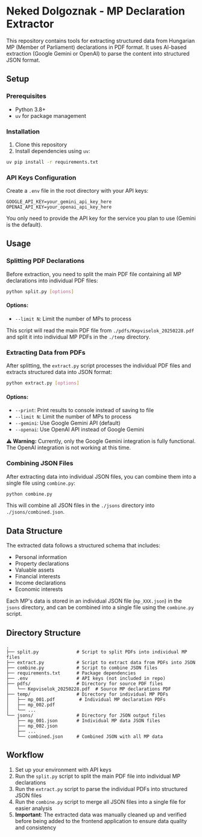 # Neked Dolgoznak - MP Declaration Extractor

This repository contains tools for extracting structured data from Hungarian MP (Member of Parliament) declarations in PDF format. It uses AI-based extraction (Google Gemini or OpenAI) to parse the content into structured JSON format.

## Setup

### Prerequisites

- Python 3.8+
- `uv` for package management

### Installation

1. Clone this repository
2. Install dependencies using `uv`:

```bash
uv pip install -r requirements.txt
```

### API Keys Configuration

Create a `.env` file in the root directory with your API keys:

```
GOOGLE_API_KEY=your_gemini_api_key_here
OPENAI_API_KEY=your_openai_api_key_here
```

You only need to provide the API key for the service you plan to use (Gemini is the default).

## Usage

### Splitting PDF Declarations

Before extraction, you need to split the main PDF file containing all MP declarations into individual PDF files:

```bash
python split.py [options]
```

#### Options:

- `--limit N`: Limit the number of MPs to process

This script will read the main PDF file from `./pdfs/Kepviselok_20250228.pdf` and split it into individual MP PDFs in the `./temp` directory.

### Extracting Data from PDFs

After splitting, the `extract.py` script processes the individual PDF files and extracts structured data into JSON format:

```bash
python extract.py [options]
```

#### Options:

- `--print`: Print results to console instead of saving to file
- `--limit N`: Limit the number of MPs to process
- `--gemini`: Use Google Gemini API (default)
- `--openai`: Use OpenAI API instead of Google Gemini

**⚠️ Warning:** Currently, only the Google Gemini integration is fully functional. The OpenAI integration is not working at this time.

### Combining JSON Files

After extracting data into individual JSON files, you can combine them into a single file using `combine.py`:

```bash
python combine.py
```

This will combine all JSON files in the `./jsons` directory into `./jsons/combined.json`.

## Data Structure

The extracted data follows a structured schema that includes:

- Personal information
- Property declarations
- Valuable assets
- Financial interests
- Income declarations
- Economic interests

Each MP's data is stored in an individual JSON file (`mp_XXX.json`) in the `jsons` directory, and can be combined into a single file using the `combine.py` script.

## Directory Structure

```
.
├── split.py              # Script to split PDFs into individual MP files
├── extract.py            # Script to extract data from PDFs into JSON
├── combine.py            # Script to combine JSON files
├── requirements.txt      # Package dependencies
├── .env                  # API keys (not included in repo)
├── pdfs/                 # Directory for source PDF files
│   └── Kepviselok_20250228.pdf  # Source MP declarations PDF
├── temp/                 # Directory for individual MP PDFs
│   ├── mp_001.pdf         # Individual MP declaration PDFs
│   ├── mp_002.pdf
│   └── ...
└── jsons/                # Directory for JSON output files
    ├── mp_001.json       # Individual MP data JSON files
    ├── mp_002.json
    ├── ...
    └── combined.json     # Combined JSON with all MP data
```

## Workflow

1. Set up your environment with API keys
2. Run the `split.py` script to split the main PDF file into individual MP declarations
3. Run the `extract.py` script to parse the individual PDFs into structured JSON files
4. Run the `combine.py` script to merge all JSON files into a single file for easier analysis
5. **Important**: The extracted data was manually cleaned up and verified before being added to the frontend application to ensure data quality and consistency
